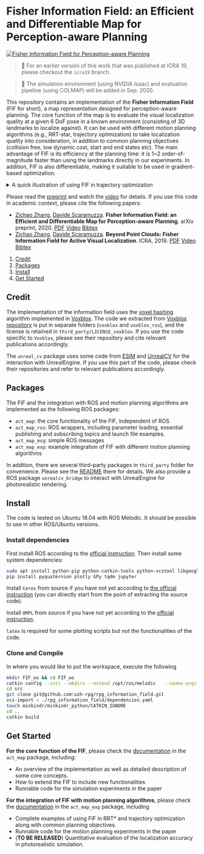 # Fisher Information Field: an Efficient and Differentiable Map for Perception-aware Planning

[![Fisher Information Field for Perception-aware Planning](./doc/ytb_thumbnail.png)](https://youtu.be/auQCljSmDKI)

> :pushpin: For an earlier version of this work that was published at ICRA 19, please checkout the `icra19` branch.

> :loudspeaker: The simulation environment (using NVIDIA Isaac) and evaluation pipeline (using COLMAP) will be added in Sep. 2020.

This repository contains an implementation of the **Fisher Information Field** (FIF for short), a map representation designed for perception-aware planning.
The core function of the map is to evaluate the visual localization quality at a given 6 DoF pose in a known environment (consisting of 3D landmarks to localize against).
It can be used with different motion planning algorithms (e.g., RRT-star, trajectory optimization) to take localization quality into consideration, in addition to common planning objectives (collision free, low dynamic cost, start and end states etc).
The main advantage of FIF is its efficiency at the planning time: it is 1~2 order-of-magnitude faster than using the landmarks directly in our experiments. In addition, FIF is also differentiable, making it suitable to be used in gradient-based optimization.

<details><summary>A quick illustration of using FIF in trajectory optimization</summary>
<p>

* 4 DoF piecewise polynomial trajectory for quadrotors. 10 seconds duration, 5 segments.
* Optimization slowed down for visualization.
![traj_opt_bottom](doc/traj_opt_bottom.gif)

For illustration purpose, the trajectory optimization is done in two steps with the following costs: 1) collision + dynamic; 2) collision + dynamic + localization quality.
The optimized trajectory of the first step is shown in red, and the second step in green.
The yellow points are the landmarks for localization, and the colored overlay is ESDF built with [voxblox](https://github.com/ethz-asl/voxblox).
The green trajectory, which in addition considers the localization quality, prefers to look at landmark-rich regions and move close to landmarks.

</p>
</details>

Please read the [preprint](http://rpg.ifi.uzh.ch/docs/Arxiv20_Zhang_FIF.pdf) and watch the [video](https://youtu.be/auQCljSmDKI) for details.
If you use this code in academic context, please cite the following papers:
* [Zichao Zhang](http://www.ifi.uzh.ch/en/rpg/people/zichao.html), [Davide Scaramuzza](http://rpg.ifi.uzh.ch/people_scaramuzza.html). **Fisher Information Field: an Efficient and Differentiable Map for Perception-aware Planning**. arXiv preprint, 2020.
[PDF](http://rpg.ifi.uzh.ch/docs/Arxiv20_Zhang_FIF.pdf)
[Video](https://youtu.be/auQCljSmDKI)
[Bibtex](doc/zhang20arxiv_fif.bib)
* [Zichao Zhang](http://www.ifi.uzh.ch/en/rpg/people/zichao.html), [Davide Scaramuzza](http://rpg.ifi.uzh.ch/people_scaramuzza.html). **Beyond Point Clouds: Fisher Information Field for Active Visual Localization**. ICRA, 2019.
[PDF](http://rpg.ifi.uzh.ch/docs/ICRA19_Zhang.pdf)
[Video](https://youtu.be/q3YqIyaFUVE)
[Bibtex](doc/zhang19icra.bib)

1. [Credit](#credit)
2. [Packages](#packages)
3. [Install](#install)
4. [Get Started](#get-started)

## Credit
The implementation of the information field uses the [voxel hashing](http://niessnerlab.org/papers/2013/4hashing/niessner2013hashing.pdf) algorithm implemented in [Voxblox](https://arxiv.org/abs/1611.03631).
The code we extracted from [Voxblox repository](https://github.com/ethz-asl/voxblox) is put in separate folders (`voxblox` and `voxblox_ros`), and the license is retained in `third_party/LICENSE_voxblox`. If you use the code specific to `Voxblox`, please see their repository and cite relevant publications accordingly.

The `unreal_cv` package uses some code from [ESIM](https://github.com/uzh-rpg/rpg_esim) and [UnrealCV](https://unrealcv.org/) for the interaction with UnrealEngine. If you use this part of the code, please check their repositories and refer to relevant publications accordingly.

## Packages
The FIF and the integration with ROS and motion planning algorithms are implemented as the following ROS packages:
* `act_map`: the core functionality of the FIF, independent of ROS
* `act_map_ros`: ROS wrappers, including parameter loading, essential publishing and subscribing topics and launch file examples.
* `act_map_msg`: simple ROS messages
* `act_map_exp`: example integration of FIF with different motion planning algorithms

In addition, there are several third-party packages in `third_party` folder for convenience. Please see the [README](third_party/README.md) there for details.
We also provide a ROS package `unrealcv_bridge` to interact with UnrealEngine for photorealistic rendering.

## Install
The code is tested on Ubuntu 18.04 with ROS Melodic. It should be possible to use in other ROS/Ubuntu versions.

### Install dependencies

First install ROS according to the [official instruction](http://wiki.ros.org/melodic/Installation/Ubuntu).
Then install some system dependencies:
```sh
sudo apt install python-pip python-catkin-tools python-vcstool libgoogle-glog-dev libatlas-base-dev libeigen3-dev  libsuitesparse-dev
pip install pyquaternion plotly GPy tqdm jupyter
```

Install `Ceres` from source if you have not yet according to [the official instruction](http://ceres-solver.org/installation.html#linux) (you can directly start from the point of extracting the source code).


Install `OMPL` from source if you have not yet according to the [official instruction](https://ompl.kavrakilab.org/installation.html).

`latex` is required for some plotting scripts but not the functionalities of the code.

### Clone and Compile
In where you would like to put the workspace, execute the following
```sh
mkdir FIF_ws && cd FIF_ws
catkin config --init --mkdirs --extend /opt/ros/melodic   --cmake-args -DCMAKE_BUILD_TYPE=Release
cd src
git clone git@github.com:uzh-rpg/rpg_information_field.git
vcs-import < ./rpg_information_field/dependencies.yaml
touch minkindr/minkindr_python/CATKIN_IGNORE
cd ..
catkin build 
```

## Get Started

**For the core function of the FIF**, please check the [documentation](act_map/README.md) in the `act_map` package, including:
* An overview of the implementation as well as detailed description of some core concepts.
* How to extend the FIF to include new functionalities
* Runnable code for the simulation experiments in the paper

**For the integration of FIF with motion planning algorithms**, please check the [documentation](act_map_exp/README.md) in the `act_map_exp` package, including
* Complete examples of using FIF in RRT* and trajectory optimization along with common planning objectives.
* Runnable code for the motion planning experiments in the paper
* (**TO BE RELEASED**) Quantitative evaluation of the localization accuracy in photorealistic simulation.
